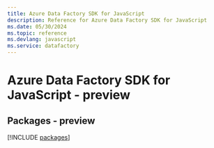 ```yaml
---
title: Azure Data Factory SDK for JavaScript
description: Reference for Azure Data Factory SDK for JavaScript
ms.date: 05/30/2024
ms.topic: reference
ms.devlang: javascript
ms.service: datafactory
---
```

# Azure Data Factory SDK for JavaScript - preview
## Packages - preview
[!INCLUDE [packages](data-factory-index.md)]